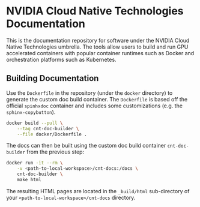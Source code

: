# NVIDIA Cloud Native Technologies Documentation

This is the documentation repository for software under the NVIDIA Cloud Native Technologies umbrella. The tools allow users to build and run GPU accelerated containers with popular container runtimes such as Docker and orchestration platforms such as Kubernetes.

## Building Documentation

Use the `Dockerfile` in the repository (under the ``docker`` directory) to generate the custom doc build container. The `Dockerfile` is based 
off the official `spinhxdoc` container and includes some customizations (e.g. the `sphinx-copybutton`).

```bash
docker build --pull \
    --tag cnt-doc-builder \
    --file docker/Dockerfile .
```
The docs can then be built using the custom doc build container `cnt-doc-builder` from the previous step:

```bash
docker run -it --rm \
    -v <path-to-local-workspace>/cnt-docs:/docs \
    cnt-doc-builder \
    make html
```

The resulting HTML pages are located in the `_build/html` sub-directory of your ``<path-to-local-workspace>/cnt-docs`` directory.
